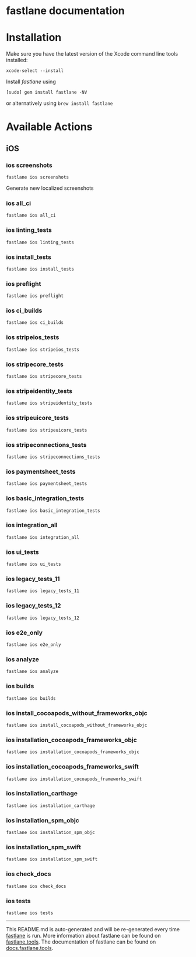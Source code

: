 fastlane documentation
================
# Installation

Make sure you have the latest version of the Xcode command line tools installed:

```
xcode-select --install
```

Install _fastlane_ using
```
[sudo] gem install fastlane -NV
```
or alternatively using `brew install fastlane`

# Available Actions
## iOS
### ios screenshots
```
fastlane ios screenshots
```
Generate new localized screenshots
### ios all_ci
```
fastlane ios all_ci
```

### ios linting_tests
```
fastlane ios linting_tests
```

### ios install_tests
```
fastlane ios install_tests
```

### ios preflight
```
fastlane ios preflight
```

### ios ci_builds
```
fastlane ios ci_builds
```

### ios stripeios_tests
```
fastlane ios stripeios_tests
```

### ios stripecore_tests
```
fastlane ios stripecore_tests
```

### ios stripeidentity_tests
```
fastlane ios stripeidentity_tests
```

### ios stripeuicore_tests
```
fastlane ios stripeuicore_tests
```

### ios stripeconnections_tests
```
fastlane ios stripeconnections_tests
```

### ios paymentsheet_tests
```
fastlane ios paymentsheet_tests
```

### ios basic_integration_tests
```
fastlane ios basic_integration_tests
```

### ios integration_all
```
fastlane ios integration_all
```

### ios ui_tests
```
fastlane ios ui_tests
```

### ios legacy_tests_11
```
fastlane ios legacy_tests_11
```

### ios legacy_tests_12
```
fastlane ios legacy_tests_12
```

### ios e2e_only
```
fastlane ios e2e_only
```

### ios analyze
```
fastlane ios analyze
```

### ios builds
```
fastlane ios builds
```

### ios install_cocoapods_without_frameworks_objc
```
fastlane ios install_cocoapods_without_frameworks_objc
```

### ios installation_cocoapods_frameworks_objc
```
fastlane ios installation_cocoapods_frameworks_objc
```

### ios installation_cocoapods_frameworks_swift
```
fastlane ios installation_cocoapods_frameworks_swift
```

### ios installation_carthage
```
fastlane ios installation_carthage
```

### ios installation_spm_objc
```
fastlane ios installation_spm_objc
```

### ios installation_spm_swift
```
fastlane ios installation_spm_swift
```

### ios check_docs
```
fastlane ios check_docs
```

### ios tests
```
fastlane ios tests
```


----

This README.md is auto-generated and will be re-generated every time [fastlane](https://fastlane.tools) is run.
More information about fastlane can be found on [fastlane.tools](https://fastlane.tools).
The documentation of fastlane can be found on [docs.fastlane.tools](https://docs.fastlane.tools).
